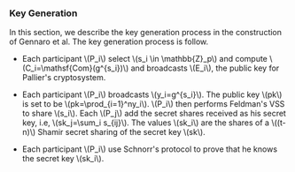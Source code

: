 ### Key Generation

In this section, we describe the key generation process in the construction of Gennaro et al. The key generation process is follow.

- Each participant \\(P_i\\) select \\(s_i \in \mathbb{Z}_p\\) and compute \\(C_i=\mathsf{Com}(g^{s_i})\\) and broadcasts \\(E_i\\), the public key for Pallier's cryptosystem.

- Each participant \\(P_i\\) broadcasts \\(y_i=g^{s_i}\\). The public key \\(pk\\) is set to be \\(pk=\prod_{i=1}^ny_i\\). \\(P_i\\) then performs Feldman's VSS to share \\(s_i\\).  Each \\(P_j\\) add the secret shares received as his secret key, i.e, \\(sk_j=\sum_i s_{ij}\\). The values \\(sk_i\\) are the shares of a \\((t-n)\\) Shamir secret sharing of the secret key \\(sk\\).

- Each participant \\(P_i\\) use Schnorr's protocol to prove that he knows the secret key \\(sk_i\\).